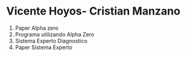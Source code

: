 # Vicente Hoyos- Cristian Manzano

1. Paper Alpha zero
2. Programa utilizando Alpha Zero 
3. Sistema Experto Diagnostico 
4. Paper Sistema Experto

